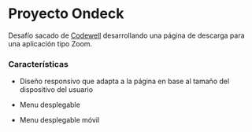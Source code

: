 
# Proyecto Ondeck

Desafío sacado de [Codewell](https://codewell.cc) desarrollando una página de descarga para una aplicación tipo Zoom. 

### Características

- Diseño responsivo que adapta a la página en base al tamaño del dispositivo del usuario

- Menu desplegable 

- Menu desplegable móvil
